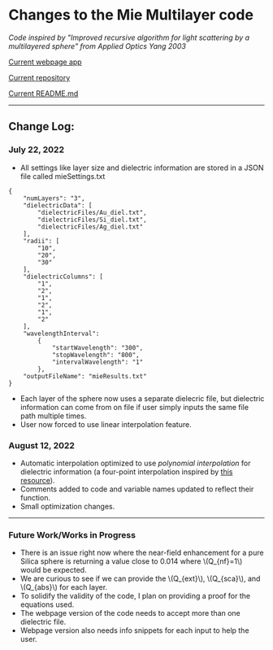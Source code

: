 # Changes to the Mie Multilayer code

*Code inspired by "Improved recursive algorithm for light scattering by a multilayered sphere" from Applied Optics Yang 2003*

[Current webpage app](http://ywangcomp.org/multilayer.html)

[Current repository](https://github.com/kombatEldridge/mieMultilayer/blob/194876399626b4e6be7a885a2d7a52cd65974582/mieMultilayer.py)

[Current README.md](https://kombateldridge.github.io/2022/07/22/Mie-Multilayer-Jupyter-Notebook.html)

---

## Change Log:

### July 22, 2022    

* All settings like layer size and dielectric information are stored in a JSON file called mieSettings.txt


```
{
    "numLayers": "3",
    "dielectricData": [
        "dielectricFiles/Au_diel.txt",
        "dielectricFiles/Si_diel.txt",
        "dielectricFiles/Ag_diel.txt"
    ],
    "radii": [
        "10",
        "20",
        "30"
    ],
    "dielectricColumns": [
        "1",
        "2",
        "1",
        "2",
        "1",
        "2"
    ],
    "wavelengthInterval": 
        {
            "startWavelength": "300",
            "stopWavelength": "800",
            "intervalWavelength": "1"
        },
    "outputFileName": "mieResults.txt"
}
```

* Each layer of the sphere now uses a separate dielecric file, but dielectric information can come from on file if user simply inputs the same file path multiple times.
* User now forced to use linear interpolation feature.

### August 12, 2022    

* Automatic interpolation optimized to use *polynomial interpolation* for dielectric information (a four-point interpolation inspired by [this resource](https://www.appstate.edu/~grayro/comphys/lecture4_11.pdf)).
* Comments added to code and variable names updated to reflect their function.
* Small optimization changes.

---

### Future Work/Works in Progress
    
* There is an issue right now where the near-field enhancement for a pure Silica sphere is returning a value close to $0.014$ where \\(Q_{nf}=1\\) would be expected.
* We are curious to see if we can provide the \\(Q_{ext}\\), \\(Q_{sca}\\), and \\(Q_{abs}\\) for each layer.
* To solidify the validity of the code, I plan on providing a proof for the equations used.
* The webpage version of the code needs to accept more than one dielectric file.
* Webpage version also needs info snippets for each input to help the user.